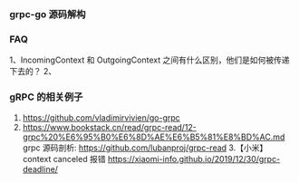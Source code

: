 ### grpc-go 源码解构

### FAQ 
1、IncomingContext 和 OutgoingContext 之间有什么区别，他们是如何被传递下去的？
2、

### gRPC 的相关例子
1. https://github.com/vladimirvivien/go-grpc
2. https://www.bookstack.cn/read/grpc-read/12-grpc%20%E6%95%B0%E6%8D%AE%E6%B5%81%E8%BD%AC.md
grpc 源码剖析: https://github.com/lubanproj/grpc-read
3.【小米】context canceled 报错 https://xiaomi-info.github.io/2019/12/30/grpc-deadline/


